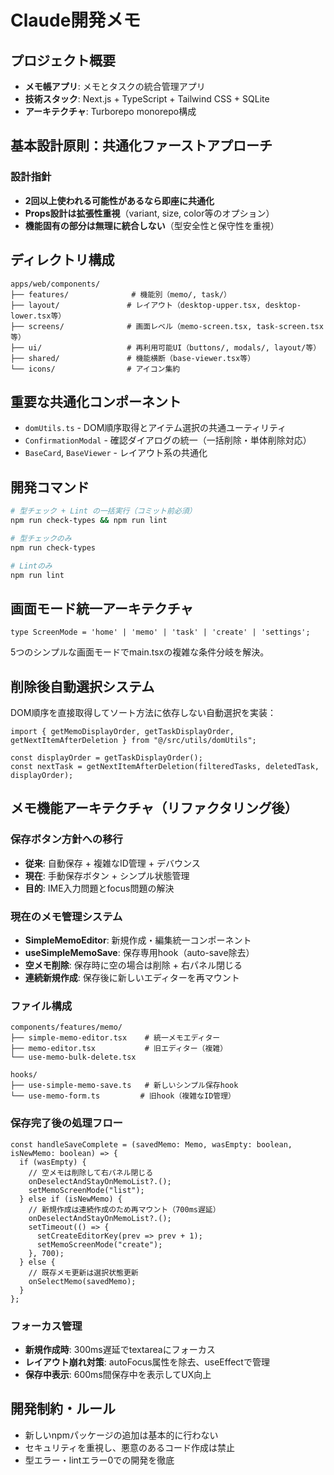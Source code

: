 # Claude開発メモ

## プロジェクト概要
- **メモ帳アプリ**: メモとタスクの統合管理アプリ
- **技術スタック**: Next.js + TypeScript + Tailwind CSS + SQLite
- **アーキテクチャ**: Turborepo monorepo構成

## 基本設計原則：共通化ファーストアプローチ

### 設計指針
- **2回以上使われる可能性があるなら即座に共通化**
- **Props設計は拡張性重視**（variant, size, color等のオプション）
- **機能固有の部分は無理に統合しない**（型安全性と保守性を重視）

## ディレクトリ構成

```
apps/web/components/
├── features/              # 機能別（memo/, task/）
├── layout/               # レイアウト（desktop-upper.tsx, desktop-lower.tsx等）
├── screens/              # 画面レベル（memo-screen.tsx, task-screen.tsx等）
├── ui/                   # 再利用可能UI（buttons/, modals/, layout/等）
├── shared/               # 機能横断（base-viewer.tsx等）
└── icons/                # アイコン集約
```

## 重要な共通化コンポーネント
- `domUtils.ts` - DOM順序取得とアイテム選択の共通ユーティリティ
- `ConfirmationModal` - 確認ダイアログの統一（一括削除・単体削除対応）
- `BaseCard`, `BaseViewer` - レイアウト系の共通化

## 開発コマンド

```bash
# 型チェック + Lint の一括実行（コミット前必須）
npm run check-types && npm run lint

# 型チェックのみ
npm run check-types

# Lintのみ
npm run lint
```

## 画面モード統一アーキテクチャ

```tsx
type ScreenMode = 'home' | 'memo' | 'task' | 'create' | 'settings';
```

5つのシンプルな画面モードでmain.tsxの複雑な条件分岐を解決。

## 削除後自動選択システム

DOM順序を直接取得してソート方法に依存しない自動選択を実装：

```tsx
import { getMemoDisplayOrder, getTaskDisplayOrder, getNextItemAfterDeletion } from "@/src/utils/domUtils";

const displayOrder = getTaskDisplayOrder();
const nextTask = getNextItemAfterDeletion(filteredTasks, deletedTask, displayOrder);
```

## メモ機能アーキテクチャ（リファクタリング後）

### 保存ボタン方針への移行
- **従来**: 自動保存 + 複雑なID管理 + デバウンス
- **現在**: 手動保存ボタン + シンプル状態管理
- **目的**: IME入力問題とfocus問題の解決

### 現在のメモ管理システム
- **SimpleMemoEditor**: 新規作成・編集統一コンポーネント
- **useSimpleMemoSave**: 保存専用hook（auto-save除去）
- **空メモ削除**: 保存時に空の場合は削除 + 右パネル閉じる
- **連続新規作成**: 保存後に新しいエディターを再マウント

### ファイル構成
```
components/features/memo/
├── simple-memo-editor.tsx    # 統一メモエディター
├── memo-editor.tsx           # 旧エディター（複雑）
└── use-memo-bulk-delete.tsx

hooks/
├── use-simple-memo-save.ts   # 新しいシンプル保存hook
└── use-memo-form.ts         # 旧hook（複雑なID管理）
```

### 保存完了後の処理フロー
```tsx
const handleSaveComplete = (savedMemo: Memo, wasEmpty: boolean, isNewMemo: boolean) => {
  if (wasEmpty) {
    // 空メモは削除して右パネル閉じる
    onDeselectAndStayOnMemoList?.();
    setMemoScreenMode("list");
  } else if (isNewMemo) {
    // 新規作成は連続作成のため再マウント（700ms遅延）
    onDeselectAndStayOnMemoList?.();
    setTimeout(() => {
      setCreateEditorKey(prev => prev + 1);
      setMemoScreenMode("create");
    }, 700);
  } else {
    // 既存メモ更新は選択状態更新
    onSelectMemo(savedMemo);
  }
};
```

### フォーカス管理
- **新規作成時**: 300ms遅延でtextareaにフォーカス
- **レイアウト崩れ対策**: autoFocus属性を除去、useEffectで管理
- **保存中表示**: 600ms間保存中を表示してUX向上

## 開発制約・ルール
- 新しいnpmパッケージの追加は基本的に行わない
- セキュリティを重視し、悪意のあるコード作成は禁止
- 型エラー・lintエラー0での開発を徹底